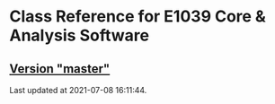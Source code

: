 # Class Reference for E1039 Core & Analysis Software
## [Version "master"](master/)
Last updated at 2021-07-08 16:11:44.
